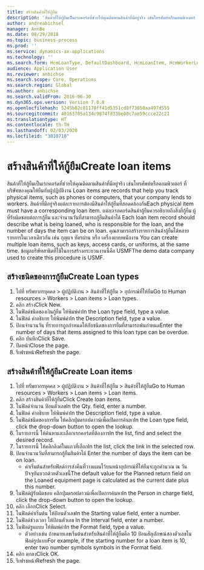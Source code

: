 ```yaml
---
title: สร้างสินค้าที่ให้กู้ยืม
description: 'สินค้าที่ให้กู้ยืมเป็นเรกคอร์ดที่ช่วยให้คุณติดตามสินค้าที่มีอยู่จริง เช่นโทรศัพท์หรือคอมพิวเตอร์ ที่บริษัทของคุณให้ยืมกับผู้ปฏิบัติงาน '
author: andreabichsel
manager: AnnBe
ms.date: 08/29/2018
ms.topic: business-process
ms.prod: ''
ms.service: dynamics-ax-applications
ms.technology: ''
ms.search.form: HcmLoanType, DefaultDashboard, HcmLoanItem, HcmWorkerLookUp
audience: Application User
ms.reviewer: anbichse
ms.search.scope: Core, Operations
ms.search.region: Global
ms.author: anbichse
ms.search.validFrom: 2016-06-30
ms.dyn365.ops.version: Version 7.0.0
ms.openlocfilehash: 5245b82c81178ff41d5351cd8f73650aa497d555
ms.sourcegitcommit: 40163705a134c9874fd33be80c7ae59ccce22c21
ms.translationtype: HT
ms.contentlocale: th-TH
ms.lasthandoff: 02/03/2020
ms.locfileid: "3010710"
---
```

# <a name="create-loan-items"></a><span data-ttu-id="70845-103">สร้างสินค้าที่ให้กู้ยืม</span><span class="sxs-lookup"><span data-stu-id="70845-103">Create loan items</span></span>



<span data-ttu-id="70845-104">สินค้าที่ให้กู้ยืมเป็นเรกคอร์ดที่ช่วยให้คุณติดตามสินค้าที่มีอยู่จริง เช่นโทรศัพท์หรือคอมพิวเตอร์ ที่บริษัทของคุณให้ยืมกับผู้ปฏิบัติงาน </span><span class="sxs-lookup"><span data-stu-id="70845-104">Loan items are records that help you track physical items, such as phones or computers, that your company lends to workers.</span></span> <span data-ttu-id="70845-105">สินค้าที่มีอยู่จริงแต่ละรายการต้องมีสินค้าให้กู้ยืมที่สอดคล้องกัน</span><span class="sxs-lookup"><span data-stu-id="70845-105">Each physical item must have a corresponding loan item.</span></span> <span data-ttu-id="70845-106">แต่ละเรกคอร์ดสินค้ากู้ยืมควรอธิบายถึงสิ่งที่กู้ยืม ผู้ที่รับผิดชอบต่อการกู้ยืม และจำนวนวันที่สามารถกู้ยืมสินค้าได้ </span><span class="sxs-lookup"><span data-stu-id="70845-106">Each loan item record should describe what is being loaned, who is responsible for the loan, and the number of days the item can be on loan.</span></span> <span data-ttu-id="70845-107">คุณสามารถสร้างรายการสินค้ากู้ยืมได้หลายรายการในเวลาเดียวกัน เช่น กุญแจ บัตรผ่าน หรือ เครื่องแบบพนักงาน </span><span class="sxs-lookup"><span data-stu-id="70845-107">You can create multiple loan items, such as keys, access cards, or uniforms, at the same time.</span></span> <span data-ttu-id="70845-108">ข้อมูลบริษัทสาธิตที่ใช้ในการสร้างกระบวนงานนี้คือ USMF</span><span class="sxs-lookup"><span data-stu-id="70845-108">The demo data company used to create this procedure is USMF.</span></span>


## <a name="create-loan-types"></a><span data-ttu-id="70845-109">สร้างชนิดของการกู้ยืม</span><span class="sxs-lookup"><span data-stu-id="70845-109">Create Loan types</span></span>
1. <span data-ttu-id="70845-110">ไปที่ ทรัพยากรบุคคล > ผู้ปฏิบัติงาน > สินค้าที่ให้กู้ยืม > อุปกรณ์ที่ให้ยืม</span><span class="sxs-lookup"><span data-stu-id="70845-110">Go to Human resources > Workers > Loan items > Loan types.</span></span>
2. <span data-ttu-id="70845-111">คลิก สร้าง</span><span class="sxs-lookup"><span data-stu-id="70845-111">Click New.</span></span>
3. <span data-ttu-id="70845-112">ในฟิลด์ชนิดของเงินกู้ยืม ให้พิมพ์ค่า</span><span class="sxs-lookup"><span data-stu-id="70845-112">In the Loan type field, type a value.</span></span>
4. <span data-ttu-id="70845-113">ในฟิลด์ คำอธิบาย ให้พิมพ์ค่า</span><span class="sxs-lookup"><span data-stu-id="70845-113">In the Description field, type a value.</span></span>
5. <span data-ttu-id="70845-114">ป้อนจำนวนวัน ที่รายการถูกกำหนดให้กับชนิดของการยืมที่สามารถพ้นกำหนด</span><span class="sxs-lookup"><span data-stu-id="70845-114">Enter the number of days that items assigned to this loan type can be overdue.</span></span> 
6. <span data-ttu-id="70845-115">คลิก บันทึก</span><span class="sxs-lookup"><span data-stu-id="70845-115">Click Save.</span></span>
7. <span data-ttu-id="70845-116">ปิดหน้า</span><span class="sxs-lookup"><span data-stu-id="70845-116">Close the page.</span></span>
8. <span data-ttu-id="70845-117">รีเฟรชหน้า</span><span class="sxs-lookup"><span data-stu-id="70845-117">Refresh the page.</span></span>

## <a name="create-loan-items"></a><span data-ttu-id="70845-118">สร้างสินค้าที่ให้กู้ยืม</span><span class="sxs-lookup"><span data-stu-id="70845-118">Create Loan items</span></span>
1. <span data-ttu-id="70845-119">ไปที่ ทรัพยากรบุคคล > ผู้ปฏิบัติงาน > สินค้าที่ให้กู้ยืม > สินค้าที่ให้กู้ยืม</span><span class="sxs-lookup"><span data-stu-id="70845-119">Go to Human resources > Workers > Loan items > Loan items.</span></span>
2. <span data-ttu-id="70845-120">คลิก สร้างสินค้าที่ให้กู้ยืม</span><span class="sxs-lookup"><span data-stu-id="70845-120">Click Create loan items.</span></span>
3. <span data-ttu-id="70845-121">ในฟิลด์จำนวน ป้อนตัวเลข</span><span class="sxs-lookup"><span data-stu-id="70845-121">In the Qty. field, enter a number.</span></span>
4. <span data-ttu-id="70845-122">ในฟิลด์ คำอธิบาย ให้พิมพ์ค่า</span><span class="sxs-lookup"><span data-stu-id="70845-122">In the Description field, type a value.</span></span>
5. <span data-ttu-id="70845-123">ในฟิลด์ชนิดของการยืม ให้คลิกปุ่มดรอปดาวน์เพื่อเปิดการค้นหา</span><span class="sxs-lookup"><span data-stu-id="70845-123">In the Loan type field, click the drop-down button to open the lookup.</span></span>
6. <span data-ttu-id="70845-124">ในรายการนี้ ให้ค้นหาและเลือกเรกคอร์ดที่ต้องการ</span><span class="sxs-lookup"><span data-stu-id="70845-124">In the list, find and select the desired record.</span></span>
7. <span data-ttu-id="70845-125">ในรายการนี้ ให้คลิกลิงค์ในแถวที่เลือก</span><span class="sxs-lookup"><span data-stu-id="70845-125">In the list, click the link in the selected row.</span></span>
8. <span data-ttu-id="70845-126">ป้อนจำนวนวันที่สามารถกู้ยืมสินค้าได้ </span><span class="sxs-lookup"><span data-stu-id="70845-126">Enter the number of days the item can be on loan.</span></span>
    * <span data-ttu-id="70845-127">ค่าเริ่มต้นสำหรับฟิลด์การส่งคืนที่วางแผนไว้บนหน้าอุปกรณ์ที่ให้ยืมจะถูกคำนวณ ณ วันปัจจุบันบวกด้วยตัวเลขนี้</span><span class="sxs-lookup"><span data-stu-id="70845-127">The default value for the Planned return field on the Loaned equipment page is calculated as the current date plus this number.</span></span>  
9. <span data-ttu-id="70845-128">ในฟิลด์ผู้รับผิดชอบ คลิกปุ่มดรอปดาวน์เพื่อเปิดการค้นหา</span><span class="sxs-lookup"><span data-stu-id="70845-128">In the Person in charge field, click the drop-down button to open the lookup.</span></span>
10. <span data-ttu-id="70845-129">คลิก เลือก</span><span class="sxs-lookup"><span data-stu-id="70845-129">Click Select.</span></span>
11. <span data-ttu-id="70845-130">ในฟิลด์ค่าเริ่มต้น ให้ป้อนตัวเลข</span><span class="sxs-lookup"><span data-stu-id="70845-130">In the Starting value field, enter a number.</span></span>
12. <span data-ttu-id="70845-131">ในฟิลด์ช่วงเวลา ให้ป้อนตัวเลข </span><span class="sxs-lookup"><span data-stu-id="70845-131">In the Interval field, enter a number.</span></span>
13. <span data-ttu-id="70845-132">ในฟิลด์รูแแบบ ให้พิมพ์ค่า</span><span class="sxs-lookup"><span data-stu-id="70845-132">In the Format field, type a value.</span></span>
    * <span data-ttu-id="70845-133">ตัวอย่างเช่น ถ้าหมายเลขเริ่มต้นสำหรับสินค้าที่ให้กู้ยืมคือ 10 ป้อนสัญลักษณ์สองตัวเลขในฟิลด์รูปแบบ</span><span class="sxs-lookup"><span data-stu-id="70845-133">For example, if the starting number for a loan item is 10, enter two number symbols symbols in the Format field.</span></span>  
14. <span data-ttu-id="70845-134">คลิก ตกลง</span><span class="sxs-lookup"><span data-stu-id="70845-134">Click OK.</span></span>
15. <span data-ttu-id="70845-135">รีเฟรชหน้า</span><span class="sxs-lookup"><span data-stu-id="70845-135">Refresh the page.</span></span>

